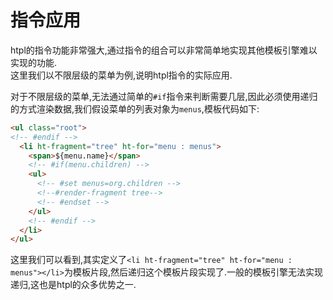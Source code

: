 # 指令应用

htpl的指令功能非常强大,通过指令的组合可以非常简单地实现其他模板引擎难以实现的功能.  
这里我们以不限层级的菜单为例,说明htpl指令的实际应用.

对于不限层级的菜单,无法通过简单的`#if`指令来判断需要几层,因此必须使用递归的方式渲染数据,我们假设菜单的列表对象为`menus`,模板代码如下:
```html
<ul class="root">
<!-- #endif -->
  <li ht-fragment="tree" ht-for="menu : menus">
  	<span>${menu.name}</span>
  	<!-- #if(menu.children) -->
  	<ul>
  	  <!-- #set menus=org.children -->
      <!--#render-fragment tree-->
      <!-- #endset -->
    </ul>
    <!-- #endif -->
  </li>
</ul>
```
这里我们可以看到,其实定义了`<li ht-fragment="tree" ht-for="menu : menus"></li>`为模板片段,然后递归这个模板片段实现了.一般的模板引擎无法实现递归,这也是htpl的众多优势之一.